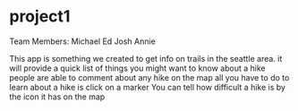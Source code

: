 # project1

Team Members:
Michael
Ed
Josh
Annie

This app is something we created to get info on trails in the seattle area.
it will provide a quick list of things you might want to know about a hike
people are able to comment about any hike on the map
all you have to do to learn about a hike is click on a marker
You can tell how difficult a hike is by the icon it has on the map
